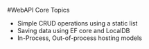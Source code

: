 #WebAPI Core Topics
- Simple CRUD operations using a static list
- Saving data using EF core and LocalDB
- In-Process, Out-of-process hosting models

